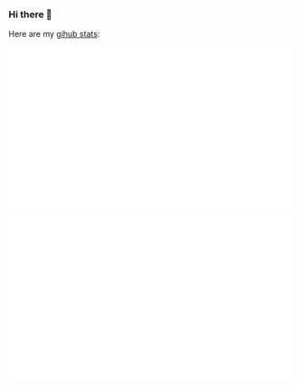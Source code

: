 ### Hi there 👋
Here are my [gihub stats](https://github.com/jstrieb/github-stats):

![](https://raw.githubusercontent.com/tiagonmas/github-stats/master/generated/overview.svg#gh-dark-mode-only)
![](https://raw.githubusercontent.com/tiagonmas/github-stats/master/generated/languages.svg#gh-dark-mode-only)

<!--
**tiagonmas/tiagonmas** is a ✨ _special_ ✨ repository because its `README.md` (this file) appears on your GitHub profile.


Here are some ideas to get you started:

- 🔭 I’m currently working on ...
- 🌱 I’m currently learning ...
- 👯 I’m looking to collaborate on ...
- 🤔 I’m looking for help with ...
- 💬 Ask me about ...
- 📫 How to reach me: ...
- 😄 Pronouns: ...
- ⚡ Fun fact: ...
-->
